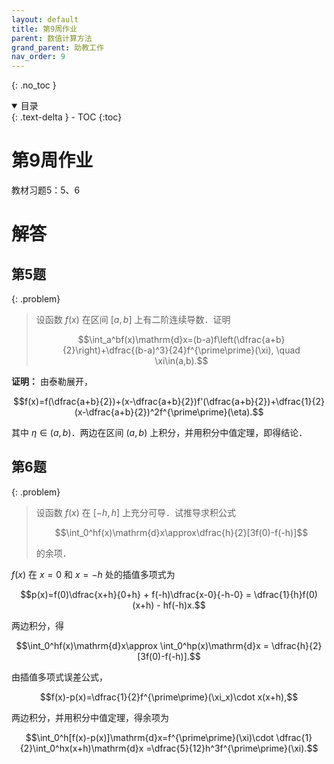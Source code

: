 ```yaml
---
layout: default
title: 第9周作业
parent: 数值计算方法
grand_parent: 助教工作
nav_order: 9
---
```


{: .no_toc }

<details open markdown="block">
  <summary>
    目录
  </summary>
  {: .text-delta }
- TOC
{:toc}
</details>

# 第9周作业

教材习题5：5、6

# 解答

## 第5题

{: .problem}
> 设函数 $f(x)$ 在区间 $[a,b]$ 上有二阶连续导数．证明
>
> $$\int_a^bf(x)\mathrm{d}x=(b-a)f\left(\dfrac{a+b}{2}\right)+\dfrac{(b-a)^3}{24}f^{\prime\prime}(\xi), \quad \xi\in(a,b).$$

**证明：** 由泰勒展开，

$$f(x)=f(\dfrac{a+b}{2})+(x-\dfrac{a+b}{2})f'(\dfrac{a+b}{2})+\dfrac{1}{2}(x-\dfrac{a+b}{2})^2f^{\prime\prime}(\eta).$$

其中 $\eta\in(a,b)$．两边在区间 $(a,b)$ 上积分，并用积分中值定理，即得结论．

## 第6题

{: .problem}
> 设函数 $f(x)$ 在 $[-h,h]$ 上充分可导．试推导求积公式
>
> $$\int_0^hf(x)\mathrm{d}x\approx\dfrac{h}{2}[3f(0)-f(-h)]$$
>
> 的余项．

$f(x)$ 在 $x=0$ 和 $x=-h$ 处的插值多项式为

$$p(x)=f(0)\dfrac{x+h}{0+h} + f(-h)\dfrac{x-0}{-h-0} = \dfrac{1}{h}f(0)(x+h) - hf(-h)x.$$

两边积分，得

$$\int_0^hf(x)\mathrm{d}x\approx \int_0^hp(x)\mathrm{d}x
= \dfrac{h}{2}[3f(0)-f(-h)].$$

由插值多项式误差公式，

$$f(x)-p(x)=\dfrac{1}{2}f^{\prime\prime}(\xi_x)\cdot x(x+h),$$

两边积分，并用积分中值定理，得余项为

$$\int_0^h[f(x)-p(x)]\mathrm{d}x=f^{\prime\prime}(\xi)\cdot \dfrac{1}{2}\int_0^hx(x+h)\mathrm{d}x
=\dfrac{5}{12}h^3f^{\prime\prime}(\xi).$$







